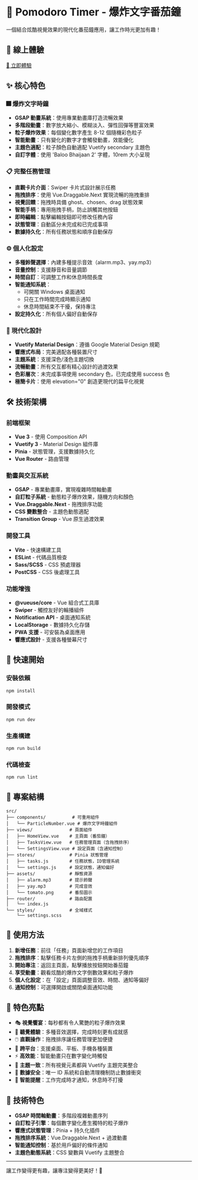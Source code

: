 # 🍅 Pomodoro Timer - 爆炸文字番茄鐘

一個結合炫酷視覺效果的現代化番茄鐘應用，讓工作時光更加有趣！

## 🌟 線上體驗

[🚀 立即體驗](https://homershie.github.io/pomodoro/)

## ✨ 核心特色

### 🎆 爆炸文字時鐘

- **GSAP 動畫系統**：使用專業動畫庫打造流暢效果
- **多階段動畫**：數字放大縮小、模糊淡入、彈性回彈等豐富效果
- **粒子爆炸效果**：每個變化數字產生 8-12 個隨機彩色粒子
- **智能動畫**：只有變化的數字才會觸發動畫，效能優化
- **主題色適配**：粒子顏色自動適配 Vuetify secondary 主題色
- **自訂字體**：使用 'Baloo Bhaijaan 2' 字體，10rem 大小呈現

### 📋 完整任務管理

- **直觀卡片介面**：Swiper 卡片式設計展示任務
- **拖拽排序**：使用 Vue.Draggable.Next 實現流暢的拖拽重排
- **視覺回饋**：拖拽時具備 ghost、chosen、drag 狀態效果
- **智能手柄**：專用拖拽手柄，防止誤觸其他按鈕
- **即時編輯**：點擊編輯按鈕即可修改任務內容
- **狀態管理**：自動區分未完成和已完成事項
- **數據持久化**：所有任務狀態和順序自動保存

### ⚙️ 個人化設定

- **多種鈴聲選擇**：內建多種提示音效（alarm.mp3、yay.mp3）
- **音量控制**：支援靜音和音量調節
- **時間自訂**：可調整工作和休息時間長度
- **智能通知系統**：
  - 可開關 Windows 桌面通知
  - 只在工作時間完成時顯示通知
  - 休息時間結束不干擾，保持專注
- **設定持久化**：所有個人偏好自動保存

### 🎨 現代化設計

- **Vuetify Material Design**：遵循 Google Material Design 規範
- **響應式布局**：完美適配各種裝置尺寸
- **主題系統**：支援深色/淺色主題切換
- **流暢動畫**：所有交互都有精心設計的過渡效果
- **色彩層次**：未完成事項使用 secondary 色，已完成使用 success 色
- **極簡卡片**：使用 elevation="0" 創造更現代的扁平化視覺

## 🛠️ 技術架構

### 前端框架

- **Vue 3** - 使用 Composition API
- **Vuetify 3** - Material Design 組件庫
- **Pinia** - 狀態管理，支援數據持久化
- **Vue Router** - 路由管理

### 動畫與交互系統

- **GSAP** - 專業動畫庫，實現複雜時間軸動畫
- **自訂粒子系統** - 動態粒子爆炸效果，隨機方向和顏色
- **Vue.Draggable.Next** - 拖拽排序功能
- **CSS 變數整合** - 主題色動態適配
- **Transition Group** - Vue 原生過渡效果

### 開發工具

- **Vite** - 快速構建工具
- **ESLint** - 代碼品質檢查
- **Sass/SCSS** - CSS 預處理器
- **PostCSS** - CSS 後處理工具

### 功能增強

- **@vueuse/core** - Vue 組合式工具庫
- **Swiper** - 觸控友好的輪播組件
- **Notification API** - 桌面通知系統
- **LocalStorage** - 數據持久化存儲
- **PWA 支援** - 可安裝為桌面應用
- **響應式設計** - 支援各種螢幕尺寸

## 🚀 快速開始

### 安裝依賴

```bash
npm install
```

### 開發模式

```bash
npm run dev
```

### 生產構建

```bash
npm run build
```

### 代碼檢查

```bash
npm run lint
```

## 📁 專案結構

```
src/
├── components/          # 可重用組件
│   └── ParticleNumber.vue # 爆炸文字時鐘組件
├── views/              # 頁面組件
│   ├── HomeView.vue    # 主頁面（番茄鐘）
│   ├── TasksView.vue   # 任務管理頁面（含拖拽排序）
│   └── SettingsView.vue # 設定頁面（含通知控制）
├── stores/             # Pinia 狀態管理
│   ├── tasks.js        # 任務狀態，ID管理系統
│   └── settings.js     # 設定狀態，通知偏好
├── assets/             # 靜態資源
│   ├── alarm.mp3       # 提示鈴聲
│   ├── yay.mp3         # 完成音效
│   └── tomato.png      # 番茄圖示
├── router/             # 路由配置
│   └── index.js
└── styles/             # 全域樣式
    └── settings.scss
```

## 🎯 使用方法

1. **新增任務**：前往「任務」頁面新增您的工作項目
2. **拖拽排序**：點擊任務卡片左側的拖拽手柄重新排列優先順序
3. **開始專注**：返回主頁面，點擊播放按鈕開始番茄鐘
4. **享受動畫**：觀看炫酷的爆炸文字倒數效果和粒子爆炸
5. **個人化設定**：在「設定」頁面調整音效、時間、通知等偏好
6. **通知控制**：可選擇開啟或關閉桌面通知功能

## 🌈 特色亮點

- 🎭 **視覺饗宴**：每秒都有令人驚艷的粒子爆炸效果
- 🎵 **聽覺體驗**：多種音效選擇，完成時刻更有成就感
- 🖱️ **直觀操作**：拖拽排序讓任務管理更加便捷
- 📱 **跨平台**：支援桌面、平板、手機各種裝置
- ⚡ **高效能**：智能動畫只在數字變化時觸發
- 🎨 **主題一致**：所有視覺元素都與 Vuetify 主題完美整合
- 💾 **數據安全**：唯一 ID 系統和自動清理機制防止數據衝突
- 🔔 **智能提醒**：工作完成時才通知，休息時不打擾

## 🔧 技術特色

- **GSAP 時間軸動畫**：多階段複雜動畫序列
- **自訂粒子引擎**：每個數字變化產生獨特的粒子爆炸
- **響應式狀態管理**：Pinia + 持久化插件
- **拖拽排序系統**：Vue.Draggable.Next + 過渡動畫
- **智能通知控制**：基於用戶偏好的條件通知
- **主題色動態系統**：CSS 變數與 Vuetify 主題整合

---

讓工作變得更有趣，讓專注變得更美好！🎉

